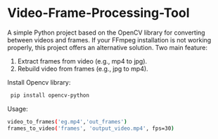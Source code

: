 # Video-Frame-Processing-Tool
A simple Python project based on the OpenCV library for converting between videos and frames. 
If your FFmpeg installation is not working properly, this project offers an alternative solution.
Two main feature:
1. Extract frames from video (e.g., mp4 to jpg).
2. Rebuild video from frames (e.g., jpg to mp4).

Install Opencv library:
```bash
 pip install opencv-python
```

Usage:
```bash
video_to_frames('eg.mp4','out_frames')
frames_to_video('frames', 'output_video.mp4', fps=30)
```

